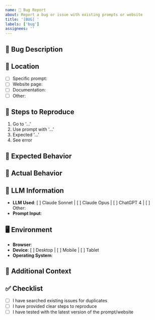 ```yaml
---
name: 🐛 Bug Report
about: Report a bug or issue with existing prompts or website
title: '[BUG] '
labels: ['bug']
assignees: ''
---
```


## 🐛 Bug Description
<!-- A clear and concise description of what the bug is -->

## 📍 Location
<!-- Where did you encounter this bug? -->
- [ ] Specific prompt: 
- [ ] Website page: 
- [ ] Documentation: 
- [ ] Other: 

## 🔄 Steps to Reproduce
1. Go to '...'
2. Use prompt with '...'
3. Expected '...'
4. See error

## 💭 Expected Behavior
<!-- What you expected to happen -->

## 🚫 Actual Behavior  
<!-- What actually happened -->

## 🤖 LLM Information
<!-- If the issue is with a prompt -->
- **LLM Used**: [ ] Claude Sonnet | [ ] Claude Opus | [ ] ChatGPT 4 | [ ] Other: 
- **Prompt Input**: 
<!-- Please share what you entered into the LLM -->

## 🖥️ Environment
<!-- If the issue is with the website -->
- **Browser**: 
- **Device**: [ ] Desktop | [ ] Mobile | [ ] Tablet
- **Operating System**: 

## 📎 Additional Context
<!-- Add any other context, screenshots, or examples -->

## ✅ Checklist
- [ ] I have searched existing issues for duplicates
- [ ] I have provided clear steps to reproduce
- [ ] I have tested with the latest version of the prompt/website